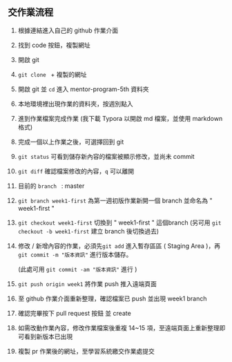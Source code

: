 ## 交作業流程

1. 根據連結進入自己的 github 作業介面

2. 找到 code 按鈕，複製網址

3. 開啟 git

4. `git clone `  + 複製的網址

5. 開啟 git 並 `cd` 進入 mentor-program-5th 資料夾

6. 本地環境裡出現作業的資料夾，按週別點入

7. 進到作業檔案完成作業 (我下載 Typora 以開啟 md 檔案，並使用 markdown 格式)

8. 完成一個以上作業之後，可選擇回到 git 

9. `git status` 可看到儲存新內容的檔案被顯示修改，並尚未 commit

10. `git diff` 確認檔案修改的內容，`q` 可以離開

11. 目前的 `branch ` : master

12. `git branch week1-first` 為第一週初版作業新開一個 branch 並命名為 " week1-first "

13. `git checkout week1-first` 切換到  " week1-first " 這個branch 
    (另可用 `git checkout -b week1-first` 建立 branch 後切換過去)

14. 修改 / 新增內容的作業，必須先`git add` 進入暫存區區 ( Staging Area )，再 `git commit -m "版本資訊"` 進行版本儲存。

    (此處可用 `git commit -am "版本資訊"` 進行 )

15. `git push origin week1` 將作業 push 推入遠端頁面

16. 至 github 作業介面重新整理，確認檔案已 push 並出現 week1 branch

17. 確認完畢按下 pull request 按鈕 並 create

18. 如需改動作業內容，修改作業檔案後重複 14~15 項，至遠端頁面上重新整理即可看到新版本已出現

19. 複製 pr 作業後的網址，至學習系統繳交作業處提交